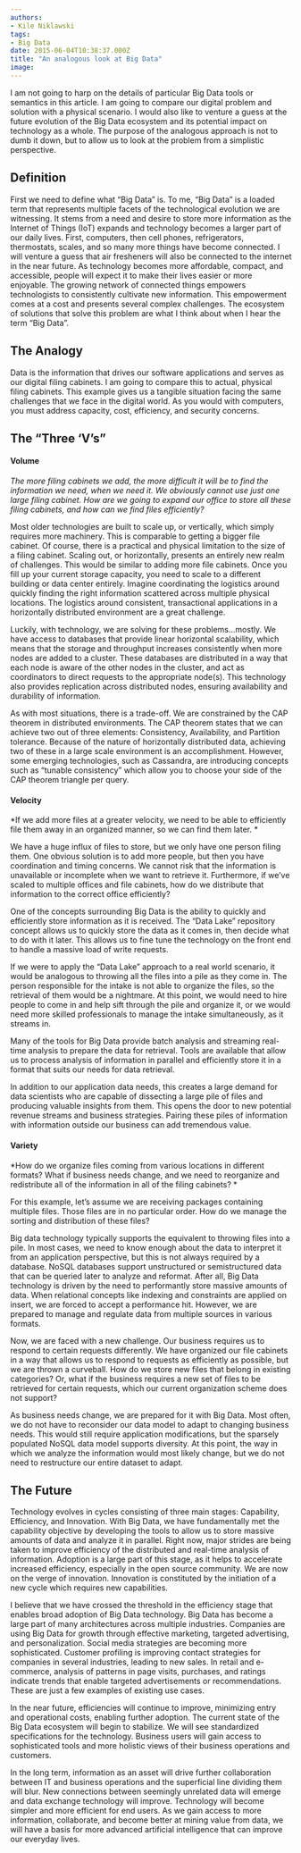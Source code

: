 ```yaml
---
authors:
- Kile Niklawski
tags:
- Big Data
date: 2015-06-04T10:38:37.000Z
title: "An analogous look at Big Data"
image: 
---
```


I am not going to harp on the details of particular Big Data tools or semantics in this article. I am going to compare our digital problem and solution with a physical scenario. I would also like to venture a guess at the future evolution of the Big Data ecosystem and its potential impact on technology as a whole. The purpose of the analogous approach is not to dumb it down, but to allow us to look at the problem from a simplistic perspective.

## Definition

First we need to define what “Big Data” is. To me, “Big Data” is a loaded term that represents multiple facets of the technological evolution we are witnessing. It stems from a need and desire to store more information as the Internet of Things (IoT) expands and technology becomes a larger part of our daily lives. First, computers, then cell phones, refrigerators, thermostats, scales, and so many more things have become connected. I will venture a guess that air fresheners will also be connected to the internet in the near future. As technology becomes more affordable, compact, and accessible, people will expect it to make their lives easier or more enjoyable. The growing network of connected things empowers technologists to consistently cultivate new information. This empowerment comes at a cost and presents several complex challenges. The ecosystem of solutions that solve this problem are what I think about when I hear the term “Big Data”.

## The Analogy

Data is the information that drives our software applications and serves as our digital filing cabinets. I am going to compare this to actual, physical filing cabinets. This example gives us a tangible situation facing the same challenges that we face in the digital world. As you would with computers, you must address capacity, cost, efficiency, and security concerns.

## The “Three ‘V’s”

#### Volume

*The more filing cabinets we add, the more difficult it will be to find the information we need, when we need it. We obviously cannot use just one large filing cabinet. How are we going to expand our office to store all these filing cabinets, and how can we find files efficiently?*

Most older technologies are built to scale up, or vertically, which simply requires more machinery. This is comparable to getting a bigger file cabinet. Of course, there is a practical and physical limitation to the size of a filing cabinet. Scaling out, or horizontally, presents an entirely new realm of challenges. This would be similar to adding more file cabinets. Once you fill up your current storage capacity, you need to scale to a different building or data center entirely. Imagine coordinating the logistics around quickly finding the right information scattered across multiple physical locations. The logistics around consistent, transactional applications in a horizontally distributed environment are a great challenge.

Luckily, with technology, we are solving for these problems…mostly. We have access to databases that provide linear horizontal scalability, which means that the storage and throughput increases consistently when more nodes are added to a cluster. These databases are distributed in a way that each node is aware of the other nodes in the cluster, and act as coordinators to direct requests to the appropriate node(s). This technology also provides replication across distributed nodes, ensuring availability and durability of information.

As with most situations, there is a trade-off. We are constrained by the CAP theorem in distributed environments. The CAP theorem states that we can achieve two out of three elements: Consistency, Availability, and Partition tolerance. Because of the nature of horizontally distributed data, achieving two of these in a large scale environment is an accomplishment. However, some emerging technologies, such as Cassandra, are introducing concepts such as “tunable consistency” which allow you to choose your side of the CAP theorem triangle per query.

#### Velocity

*If we add more files at a greater velocity, we need to be able to efficiently file them away in an organized manner, so we can find them later. *

We have a huge influx of files to store, but we only have one person filing them. One obvious solution is to add more people, but then you have coordination and timing concerns. We cannot risk that the information is unavailable or incomplete when we want to retrieve it. Furthermore, if we’ve scaled to multiple offices and file cabinets, how do we distribute that information to the correct office efficiently?

One of the concepts surrounding Big Data is the ability to quickly and efficiently store information as it is received. The “Data Lake” repository concept allows us to quickly store the data as it comes in, then decide what to do with it later. This allows us to fine tune the technology on the front end to handle a massive load of write requests.

If we were to apply the “Data Lake” approach to a real world scenario, it would be analogous to throwing all the files into a pile as they come in. The person responsible for the intake is not able to organize the files, so the retrieval of them would be a nightmare. At this point, we would need to hire people to come in and help sift through the pile and organize it, or we would need more skilled professionals to manage the intake simultaneously, as it streams in.

Many of the tools for Big Data provide batch analysis and streaming real-time analysis to prepare the data for retrieval. Tools are available that allow us to process analysis of information in parallel and efficiently store it in a format that suits our needs for data retrieval.

In addition to our application data needs, this creates a large demand for data scientists who are capable of dissecting a large pile of files and producing valuable insights from them. This opens the door to new potential revenue streams and business strategies. Pairing these piles of information with information outside our business can add tremendous value.

#### Variety

*How do we organize files coming from various locations in different formats? What if business needs change, and we need to reorganize and redistribute all of the information in all of the filing cabinets? *

For this example, let’s assume we are receiving packages containing multiple files. Those files are in no particular order. How do we manage the sorting and distribution of these files?

Big data technology typically supports the equivalent to throwing files into a pile. In most cases, we need to know enough about the data to interpret it from an application perspective, but this is not always required by a database. NoSQL databases support unstructured or semistructured data that can be queried later to analyze and reformat. After all, Big Data technology is driven by the need to performantly store massive amounts of data. When relational concepts like indexing and constraints are applied on insert, we are forced to accept a performance hit. However, we are prepared to manage and regulate data from multiple sources in various formats.

Now, we are faced with a new challenge. Our business requires us to respond to certain requests differently. We have organized our file cabinets in a way that allows us to respond to requests as efficiently as possible, but we are thrown a curveball. How do we store new files that belong in existing categories? Or, what if the business requires a new set of files to be retrieved for certain requests, which our current organization scheme does not support?

As business needs change, we are prepared for it with Big Data. Most often, we do not have to reconsider our data model to adapt to changing business needs. This would still require application modifications, but the sparsely populated NoSQL data model supports diversity. At this point, the way in which we analyze the information would most likely change, but we do not need to restructure our entire dataset to adapt.

## The Future

Technology evolves in cycles consisting of three main stages: Capability, Efficiency, and Innovation. With Big Data, we have fundamentally met the capability objective by developing the tools to allow us to store massive amounts of data and analyze it in parallel. Right now, major strides are being taken to improve efficiency of the distributed and real-time analysis of information. Adoption is a large part of this stage, as it helps to accelerate increased efficiency, especially in the open source community. We are now on the verge of innovation. Innovation is constituted by the initiation of a new cycle which requires new capabilities.

I believe that we have crossed the threshold in the efficiency stage that enables broad adoption of Big Data technology. Big Data has become a large part of many architectures across multiple industries. Companies are using Big Data for growth through effective marketing, targeted advertising, and personalization. Social media strategies are becoming more sophisticated. Customer profiling is improving contact strategies for companies in several industries, leading to new sales. In retail and e-commerce, analysis of patterns in page visits, purchases, and ratings indicate trends that enable targeted advertisements or recommendations. These are just a few examples of existing use cases.

In the near future, efficiencies will continue to improve, minimizing entry and operational costs, enabling further adoption. The current state of the Big Data ecosystem will begin to stabilize. We will see standardized specifications for the technology. Business users will gain access to sophisticated tools and more holistic views of their business operations and customers.

In the long term, information as an asset will drive further collaboration between IT and business operations and the superficial line dividing them will blur. New connections between seemingly unrelated data will emerge and data exchange technology will improve. Technology will become simpler and more efficient for end users. As we gain access to more information, collaborate, and become better at mining value from data, we will have a basis for more advanced artificial intelligence that can improve our everyday lives.
